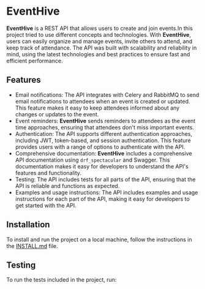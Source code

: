 # EventHive
**EventHive** is a REST API that allows users to create and join events.In this project tried to use different concepts and technologies.
 With **EventHive**, users can easily organize and manage events, invite others to attend, and keep track of attendance. The API was built with scalability and reliability in mind, using the latest technologies and best practices to ensure fast and efficient performance.
 
## Features

- Email notifications: The API integrates with Celery and RabbitMQ to send email notifications to attendees when an event is created or updated. This feature makes it easy to keep attendees informed about any changes or updates to the event.
- Event reminders: **EventHive** sends reminders to attendees as the event time approaches, ensuring that attendees don't miss important events.
- Authentication: The API supports different authentication approaches, including JWT, token-based, and session authentication. This feature provides users with a range of options to authenticate with the API.
- Comprehensive documentation: **EventHive** includes a comprehensive API documentation using `drf_spectacular` and Swagger. This documentation makes it easy for developers to understand the API's features and functionality.
- Testing: The API includes tests for all parts of the API, ensuring that the API is reliable and functions as expected.
- Examples and usage instructions: The API includes examples and usage instructions for each part of the API, making it easy for developers to get started with the API.

## Installation

To install and run the project on a local machine, follow the instructions in the [INSTALL.md](INSTALL.md) file.

## Testing

To run the tests included in the project, run:
